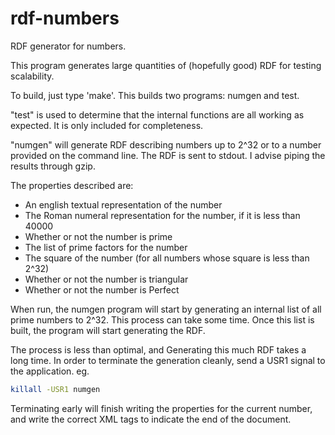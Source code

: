 rdf-numbers
===========

RDF generator for numbers.

This program generates large quantities of (hopefully good) RDF for
testing scalability.

To build, just type 'make'.  This builds two programs: numgen and test.

"test" is used to determine that the internal functions are all working as
expected.  It is only included for completeness.

"numgen" will generate RDF describing numbers up to 2^32 or to a number
provided on the command line.  The RDF is sent to stdout.  I advise piping the
results through gzip.

The properties described are:
 * An english textual representation of the number
 * The Roman numeral representation for the number, if it is less than 40000
 * Whether or not the number is prime
 * The list of prime factors for the number
 * The square of the number (for all numbers whose square is less than 2^32)
 * Whether or not the number is triangular
 * Whether or not the number is Perfect

When run, the numgen program will start by generating an internal list of all
prime numbers to 2^32.  This process can take some time.  Once this list is
built, the program will start generating the RDF.

The process is less than optimal, and Generating this much RDF takes a long
time.  In order to terminate the generation cleanly, send a USR1 signal to the
application.
eg.
```bash
killall -USR1 numgen
```

Terminating early will finish writing the properties for the current number,
and write the correct XML tags to indicate the end of the document.

